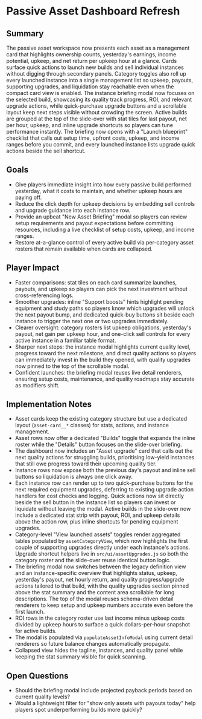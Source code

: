 # Passive Asset Dashboard Refresh

## Summary
The passive asset workspace now presents each asset as a management card that highlights ownership counts, yesterday's earnings, income potential, upkeep, and net return per upkeep hour at a glance. Cards surface quick actions to launch new builds and sell individual instances without digging through secondary panels. Category toggles also roll up every launched instance into a single management list so upkeep, payouts, supporting upgrades, and liquidation stay reachable even when the compact card view is enabled. The instance briefing modal now focuses on the selected build, showcasing its quality track progress, ROI, and relevant upgrade actions, while quick-purchase upgrade buttons and a scrollable layout keep next steps visible without crowding the screen. Active builds are grouped at the top of the slide-over with stat tiles for last payout, net per hour, upkeep, and inline upgrade shortcuts so players can tune performance instantly. The briefing now opens with a "Launch blueprint" checklist that calls out setup time, upfront costs, upkeep, and income ranges before you commit, and every launched instance lists upgrade quick actions beside the sell shortcut.

## Goals
- Give players immediate insight into how every passive build performed yesterday, what it costs to maintain, and whether upkeep hours are paying off.
- Reduce the click depth for upkeep decisions by embedding sell controls and upgrade guidance into each instance row.
- Provide an upbeat "New Asset Briefing" modal so players can review setup requirements and payout expectations before committing resources, including a live checklist of setup costs, upkeep, and income ranges.
- Restore at-a-glance control of every active build via per-category asset rosters that remain available when cards are collapsed.

## Player Impact
- Faster comparisons: stat tiles on each card summarize launches, payouts, and upkeep so players can pick the next investment without cross-referencing logs.
- Smoother upgrades: inline "Support boosts" hints highlight pending equipment and study paths so players know which upgrades will unlock the next payout bump, and dedicated quick-buy buttons sit beside each instance to trigger the next one or two upgrades immediately.
- Clearer oversight: category rosters list upkeep obligations, yesterday's payout, net gain per upkeep hour, and one-click sell controls for every active instance in a familiar table format.
- Sharper next steps: the instance modal highlights current quality level, progress toward the next milestone, and direct quality actions so players can immediately invest in the build they opened, with quality upgrades now pinned to the top of the scrollable modal.
- Confident launches: the briefing modal reuses live detail renderers, ensuring setup costs, maintenance, and quality roadmaps stay accurate as modifiers shift.

## Implementation Notes
- Asset cards keep the existing category structure but use a dedicated layout (`asset-card__*` classes) for stats, actions, and instance management.
- Asset rows now offer a dedicated "Builds" toggle that expands the inline roster while the "Details" button focuses on the slide-over briefing.
- The dashboard now includes an "Asset upgrade" card that calls out the next quality actions for struggling builds, prioritising low-yield instances that still owe progress toward their upcoming quality tier.
- Instance rows now expose both the previous day's payout and inline sell buttons so liquidation is always one click away.
- Each instance row can render up to two quick-purchase buttons for the next required equipment upgrades, deferring to existing upgrade action handlers for cost checks and logging. Quick actions now sit directly beside the sell button in the instance list so players can invest or liquidate without leaving the modal. Active builds in the slide-over now include a dedicated stat strip with payout, ROI, and upkeep details above the action row, plus inline shortcuts for pending equipment upgrades.
- Category-level "View launched assets" toggles render aggregated tables populated by `assetCategoryView`, which now highlights the first couple of supporting upgrades directly under each instance's actions. Upgrade shortcut helpers live in `src/ui/assetUpgrades.js` so both the category roster and the slide-over reuse identical button logic.
- The briefing modal now switches between the legacy definition view and an instance-specific overview that highlights status, upkeep, yesterday's payout, net hourly return, and quality progress/upgrade actions tailored to that build, with the quality upgrades section pinned above the stat summary and the content area scrollable for long descriptions. The top of the modal reuses schema-driven detail renderers to keep setup and upkeep numbers accurate even before the first launch.
- ROI rows in the category roster use last income minus upkeep costs divided by upkeep hours to surface a quick dollars-per-hour snapshot for active builds.
- The modal is populated via `populateAssetInfoModal` using current detail renderers so future balance changes automatically propagate.
- Collapsed view hides the tagline, instances, and quality panel while keeping the stat summary visible for quick scanning.

## Open Questions
- Should the briefing modal include projected payback periods based on current quality levels?
- Would a lightweight filter for "show only assets with payouts today" help players spot underperforming builds more quickly?
